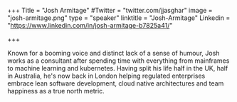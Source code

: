 +++
Title = "Josh Armitage"
#Twitter = "twitter.com/jjasghar"
image = "josh-armitage.png"
type = "speaker"
linktitle = "Josh-Armitage"
Linkedin = "https://www.linkedin.com/in/josh-armitage-b7825a41/"

+++

Known for a booming voice and distinct lack of a sense of humour, Josh works as a consultant after spending time with everything from mainframes to machine learning and kubernetes. Having split his life half in the UK, half in Australia, he's now back in London helping regulated enterprises embrace lean software development, cloud native architectures and team happiness as a true north metric.




